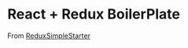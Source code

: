 # React + Redux BoilerPlate

From [ReduxSimpleStarter](https://github.com/StephenGrider/ReduxSimpleStarter)
